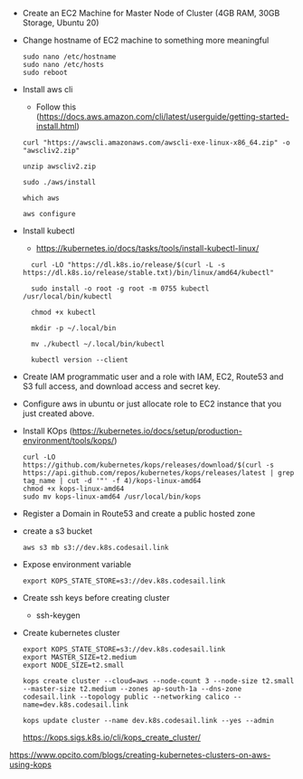 - Create an EC2 Machine for Master Node of Cluster (4GB RAM, 30GB Storage, Ubuntu 20)

- Change hostname of EC2 machine to something more meaningful
  ```
  sudo nano /etc/hostname
  sudo nano /etc/hosts
  sudo reboot
  ```

- Install aws cli
  - Follow this (https://docs.aws.amazon.com/cli/latest/userguide/getting-started-install.html)
  ```
  curl "https://awscli.amazonaws.com/awscli-exe-linux-x86_64.zip" -o "awscliv2.zip"
  
  unzip awscliv2.zip
  
  sudo ./aws/install
  
  which aws
  
  aws configure
  ```

- Install kubectl
  - https://kubernetes.io/docs/tasks/tools/install-kubectl-linux/
  
  ```
    curl -LO "https://dl.k8s.io/release/$(curl -L -s https://dl.k8s.io/release/stable.txt)/bin/linux/amd64/kubectl"

    sudo install -o root -g root -m 0755 kubectl /usr/local/bin/kubectl

    chmod +x kubectl

    mkdir -p ~/.local/bin

    mv ./kubectl ~/.local/bin/kubectl

    kubectl version --client
  ```
  
- Create IAM programmatic user and a role with IAM, EC2, Route53 and S3 full access, and download access and secret key.
 
- Configure aws in ubuntu or just allocate role to EC2 instance that you just created above.
 
- Install KOps (https://kubernetes.io/docs/setup/production-environment/tools/kops/)
    ```
    curl -LO https://github.com/kubernetes/kops/releases/download/$(curl -s https://api.github.com/repos/kubernetes/kops/releases/latest | grep tag_name | cut -d '"' -f 4)/kops-linux-amd64
    chmod +x kops-linux-amd64
    sudo mv kops-linux-amd64 /usr/local/bin/kops
    ```
  
- Register a Domain in Route53 and create a public hosted zone
 
- create a s3 bucket
    ```
    aws s3 mb s3://dev.k8s.codesail.link
    ```
  
- Expose environment variable
    ```
    export KOPS_STATE_STORE=s3://dev.k8s.codesail.link
    ```
  
- Create ssh keys before creating cluster
  - ssh-keygen
 
- Create kubernetes cluster

  ```
  export KOPS_STATE_STORE=s3://dev.k8s.codesail.link
  export MASTER_SIZE=t2.medium
  export NODE_SIZE=t2.small
  
  kops create cluster --cloud=aws --node-count 3 --node-size t2.small --master-size t2.medium --zones ap-south-1a --dns-zone codesail.link --topology public --networking calico --name=dev.k8s.codesail.link
  
  kops update cluster --name dev.k8s.codesail.link --yes --admin
  ```
  
  https://kops.sigs.k8s.io/cli/kops_create_cluster/
 


https://www.opcito.com/blogs/creating-kubernetes-clusters-on-aws-using-kops
